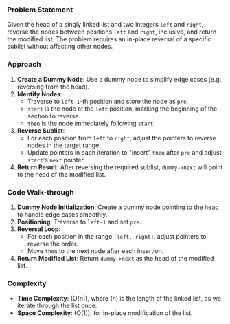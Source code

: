 ### Problem Statement
Given the head of a singly linked list and two integers `left` and `right`, reverse the nodes between positions `left` and `right`, inclusive, and return the modified list. The problem requires an in-place reversal of a specific sublist without affecting other nodes.

### Approach
1. **Create a Dummy Node**: Use a dummy node to simplify edge cases (e.g., reversing from the head).
2. **Identify Nodes**:
   - Traverse to `left-1`-th position and store the node as `pre`.
   - `start` is the node at the `left` position, marking the beginning of the section to reverse.
   - `then` is the node immediately following `start`.
3. **Reverse Sublist**:
   - For each position from `left` to `right`, adjust the pointers to reverse nodes in the target range.
   - Update pointers in each iteration to "insert" `then` after `pre` and adjust `start`'s `next` pointer.
4. **Return Result**: After reversing the required sublist, `dummy->next` will point to the head of the modified list.

### Code Walk-through
1. **Dummy Node Initialization**: Create a dummy node pointing to the head to handle edge cases smoothly.
2. **Positioning**: Traverse to `left-1` and set `pre`.
3. **Reversal Loop**:
   - For each position in the range `[left, right]`, adjust pointers to reverse the order.
   - Move `then` to the next node after each insertion.
4. **Return Modified List**: Return `dummy->next` as the head of the modified list.

### Complexity
- **Time Complexity**: \(O(n)\), where \(n\) is the length of the linked list, as we iterate through the list once.
- **Space Complexity**: \(O(1)\), for in-place modification of the list.
